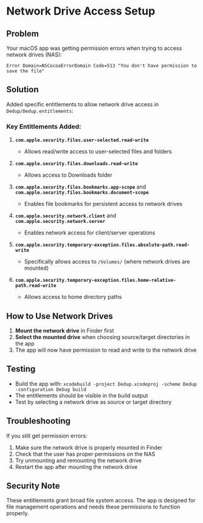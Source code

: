 # Network Drive Access Setup

## Problem
Your macOS app was getting permission errors when trying to access network drives (NAS):
```
Error Domain=NSCocoaErrorDomain Code=513 "You don't have permission to save the file"
```

## Solution
Added specific entitlements to allow network drive access in `Dedup/Dedup.entitlements`:

### Key Entitlements Added:

1. **`com.apple.security.files.user-selected.read-write`**
   - Allows read/write access to user-selected files and folders

2. **`com.apple.security.files.downloads.read-write`**
   - Allows access to Downloads folder

3. **`com.apple.security.files.bookmarks.app-scope`** and **`com.apple.security.files.bookmarks.document-scope`**
   - Enables file bookmarks for persistent access to network drives

4. **`com.apple.security.network.client`** and **`com.apple.security.network.server`**
   - Enables network access for client/server operations

5. **`com.apple.security.temporary-exception.files.absolute-path.read-write`**
   - Specifically allows access to `/Volumes/` (where network drives are mounted)

6. **`com.apple.security.temporary-exception.files.home-relative-path.read-write`**
   - Allows access to home directory paths

## How to Use Network Drives

1. **Mount the network drive** in Finder first
2. **Select the mounted drive** when choosing source/target directories in the app
3. The app will now have permission to read and write to the network drive

## Testing
- Build the app with: `xcodebuild -project Dedup.xcodeproj -scheme Dedup -configuration Debug build`
- The entitlements should be visible in the build output
- Test by selecting a network drive as source or target directory

## Troubleshooting
If you still get permission errors:
1. Make sure the network drive is properly mounted in Finder
2. Check that the user has proper permissions on the NAS
3. Try unmounting and remounting the network drive
4. Restart the app after mounting the network drive

## Security Note
These entitlements grant broad file system access. The app is designed for file management operations and needs these permissions to function properly. 